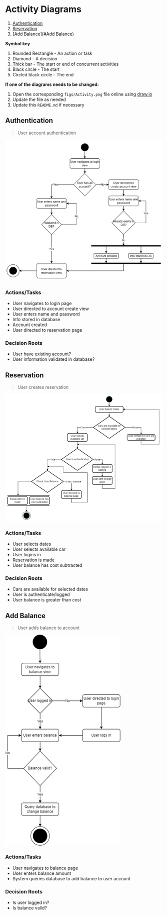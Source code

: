 # Activity Diagrams

1. [Authentication](#Authentication)
2. [Reservation](#Reservation)
3. [Add Balance](#Add Balance)


**Symbol key**
1. Rounded Rectangle - An action or task
2. Diamond - A decision
3. Thick bar - The start or end of concurrent activities
4. Black circle - The start
5. Circled black circle - The end

**If one of the diagrams needs to be changed:**
1. Open the corresponding `figs/Activity.png` file online using [draw.io](https://draw.io)
2. Update the file as needed
3. Update this `README.md` if necessary

## Authentication

> User account authentication

![Authentication](figs/Authentication.png)

### Actions/Tasks
- User navigates to login page
- User directed to account create view
- User enters name and password
- Info stored in database
- Account created
- User directed to reservation page

### Decision Roots
- User have existing account?
- User information validated in database?

## Reservation

> User creates reservation

![Reservation](figs/Reservation.png)

### Actions/Tasks
- User selects dates
- User selects available car
- User logins in
- Reservation is made
- User balance has cost subtracted

### Decision Roots
- Cars are available for selected dates
- User is authenticate/logged
- User balance is greater than cost


## Add Balance

> User adds balance to account

![Add Balance](figs/addBalance.png)

### Actions/Tasks
- User navigates to balance page
- User enters balance amount
- System queries database to add balance to user account

### Decision Roots
- Is user logged in?
- Is balance valid?
